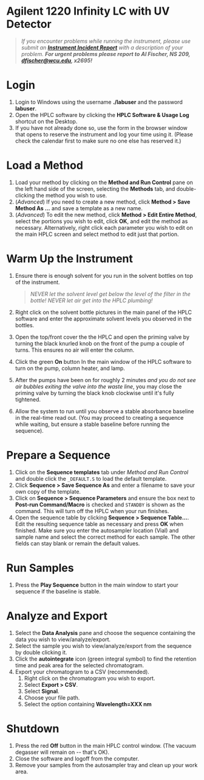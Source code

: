 # Agilent 1220 Infinity LC with UV Detector

> *If you encounter problems while running the instrument, please use submit an [**Instrument Incident Report**](https://docs.google.com/forms/d/e/1FAIpQLSc96MiK73kKP06KEZpR0-O7zETCLvWgQtLp_bKEynosUKqpNg/viewform) with a description of your problem.  **For urgent problems please report to Al Fischer, NS 209, dfischer@wcu.edu, x2695!***

# Login

1. Login to Windows using the username **./labuser** and the password **labuser**.
1. Open the HPLC software by clicking the **HPLC Software & Usage Log** shortcut on the Desktop.
1. If you have not already done so, use the form in the browser window that opens to reserve the instrument and log your time using it. (Please check the calendar first to make sure no one else has reserved it.)

# Load a Method

1. Load your method by clicking on the **Method and Run Control** pane on the left hand side of the screen, selecting the **Methods** tab, and double-clicking the method you wish to use.
1. (*Advanced*) If you need to create a new method, click **Method > Save Method As ...** and save a template as a new name.
1. (*Advanced*) To edit the new method, click **Method > Edit Entire Method**, select the portions you wish to edit, click **OK**, and edit the method as necessary.  Alternatively, right click each parameter you wish to edit on the main HPLC screen and select method to edit just that portion.

# Warm Up the Instrument

1. Ensure there is enough solvent for you run in the solvent bottles on top of the instrument.     
      > *NEVER let the solvent level get below the level of the filter in the bottle! NEVER let air get into the HPLC plumbing!*

1. Right click on the solvent bottle pictures in the main panel of the HPLC software and enter the approximate solvent levels you observed in the bottles.
1. Open the top/front cover the the HPLC and open the priming valve by turning the black knurled knob on the front of the pump a couple of turns.  This ensures no air will enter the column.
1. Click the green **On** button In the main window of the HPLC software to turn on the pump, column heater, and lamp.
1. After the pumps have been on for roughly 2 minutes *and you do not see air bubbles exiting the valve into the waste line*, you may close the priming valve by turning the black knob clockwise until it's fully tightened.
1. Allow the system to run until you observe a stable absorbance baseline in the real-time read out. (You may proceed to creating a sequence while waiting, but ensure a stable baseline before running the sequence).

# Prepare a Sequence

1. Click on the **Sequence templates** tab under *Method and Run Control* and double click the `_DEFAULT.S` to load the default template.
1. Click **Sequence > Save Sequence As** and enter a filename to save your own copy of the template.
1. Click on **Sequence > Sequence Parameters** and ensure the box next to **Post-run Command/Macro** is checked and `STANDBY` is shown as the command.  This will turn off the HPLC when your run finishes.
1. Open the sequence table by clicking **Sequence > Sequence Table...**.  Edit the resulting sequence table as necessary and press **OK** when finished.  Make sure you enter the autosampler location (Vial) and sample name and select the correct method for each sample.  The other fields can stay blank or remain the default values.

# Run Samples

1. Press the **Play Sequence** button in the main window to start your sequence if the baseline is stable.

# Analyze and Export

1. Select the **Data Analysis** pane and choose the sequence containing the data you wish to view/analyze/export.
1. Select the sample you wish to view/analyze/export from the sequence by double clicking it.
1. Click the **autointegrate** icon (green integral symbol) to find the retention time and peak area for the selected chromatogram.
1.  Export your chromatogram to a CSV (recommended).
	1. Right click on the chromatogram you wish to export.
	1. Select **Export > CSV**.
	1. Select **Signal**.
	1. Choose your file path.
	1. Select the option containing **Wavelength=XXX nm**

# Shutdown

1. Press the red **Off** button in the main HPLC control window.  (The vacuum degasser will remain on -- that's OK).
1. Close the software and logoff from the computer.
1. Remove your samples from the autosampler tray and clean up your work area.
